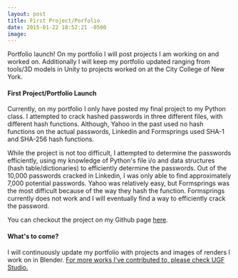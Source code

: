 ```yaml
---
layout: post
title: First Project/Porfolio 
date: 2015-01-22 18:52:21 -0500
image:
---
```


Portfolio launch! On my portfolio I will post projects I am working on and worked on.
Additionally I will keep my portfolio updated ranging from tools/3D models in Unity
to projects worked on at the City College of New York. 

#### First Project/Portfolio Launch
Currently, on my portfolio I only have posted my final project to my Python class.
I attempted to crack hashed passwords in three different files, with different
hash functions. Although, Yahoo in the past used no hash functions on the actual
passwords, Linkedin and Formsprings used SHA-1 and SHA-256 hash functions.

While the project is not too difficult, I attempted to determine the passwords
efficiently, using my knowledge of Python's file i/o and data structures (hash
table/dictionaries) to efficiently determine the passwords. Out of the 10,000 passwords
cracked in Linkedin, I was only able to find approximately 7,000 potential passwords.
Yahoo was relatively easy, but Formsprings was the most difficult because of the way
they hash the function. Formsprings currently does not work and I will eventually
find a way to efficiently crack the password.

You can checkout the project on my Github page [here](https://www.github.com/psuong/pythonpasswordproject).

#### What's to come?
I will continuously update my portfolio with projects and images of renders I work on
in Blender.
[For more works I've contributed to, please check UGF Studio.](https://www.ugfstudio.com "Other works")
